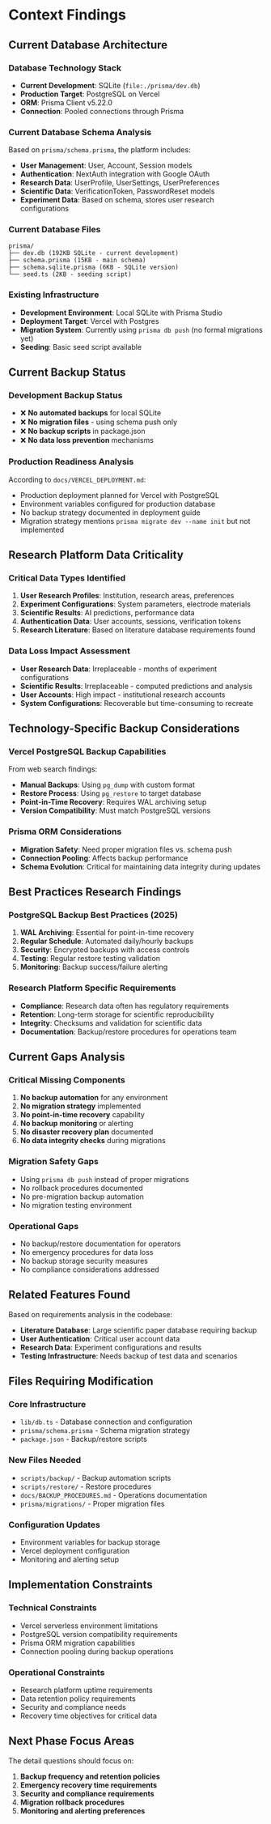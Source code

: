 # Context Findings

## Current Database Architecture

### Database Technology Stack
- **Current Development**: SQLite (`file:./prisma/dev.db`)
- **Production Target**: PostgreSQL on Vercel
- **ORM**: Prisma Client v5.22.0
- **Connection**: Pooled connections through Prisma

### Current Database Schema Analysis
Based on `prisma/schema.prisma`, the platform includes:
- **User Management**: User, Account, Session models
- **Authentication**: NextAuth integration with Google OAuth
- **Research Data**: UserProfile, UserSettings, UserPreferences
- **Scientific Data**: VerificationToken, PasswordReset models
- **Experiment Data**: Based on schema, stores user research configurations

### Current Database Files
```
prisma/
├── dev.db (192KB SQLite - current development)
├── schema.prisma (15KB - main schema)
├── schema.sqlite.prisma (6KB - SQLite version)
└── seed.ts (2KB - seeding script)
```

### Existing Infrastructure
- **Development Environment**: Local SQLite with Prisma Studio
- **Deployment Target**: Vercel with Postgres
- **Migration System**: Currently using `prisma db push` (no formal migrations yet)
- **Seeding**: Basic seed script available

## Current Backup Status

### Development Backup Status
- ❌ **No automated backups** for local SQLite
- ❌ **No migration files** - using schema push only
- ❌ **No backup scripts** in package.json
- ❌ **No data loss prevention** mechanisms

### Production Readiness Analysis
According to `docs/VERCEL_DEPLOYMENT.md`:
- Production deployment planned for Vercel with PostgreSQL
- Environment variables configured for production database
- No backup strategy documented in deployment guide
- Migration strategy mentions `prisma migrate dev --name init` but not implemented

## Research Platform Data Criticality

### Critical Data Types Identified
1. **User Research Profiles**: Institution, research areas, preferences
2. **Experiment Configurations**: System parameters, electrode materials
3. **Scientific Results**: AI predictions, performance data
4. **Authentication Data**: User accounts, sessions, verification tokens
5. **Research Literature**: Based on literature database requirements found

### Data Loss Impact Assessment
- **User Research Data**: Irreplaceable - months of experiment configurations
- **Scientific Results**: Irreplaceable - computed predictions and analysis
- **User Accounts**: High impact - institutional research accounts
- **System Configurations**: Recoverable but time-consuming to recreate

## Technology-Specific Backup Considerations

### Vercel PostgreSQL Backup Capabilities
From web search findings:
- **Manual Backups**: Using `pg_dump` with custom format
- **Restore Process**: Using `pg_restore` to target database
- **Point-in-Time Recovery**: Requires WAL archiving setup
- **Version Compatibility**: Must match PostgreSQL versions

### Prisma ORM Considerations
- **Migration Safety**: Need proper migration files vs. schema push
- **Connection Pooling**: Affects backup performance
- **Schema Evolution**: Critical for maintaining data integrity during updates

## Best Practices Research Findings

### PostgreSQL Backup Best Practices (2025)
1. **WAL Archiving**: Essential for point-in-time recovery
2. **Regular Schedule**: Automated daily/hourly backups
3. **Security**: Encrypted backups with access controls
4. **Testing**: Regular restore testing validation
5. **Monitoring**: Backup success/failure alerting

### Research Platform Specific Requirements
- **Compliance**: Research data often has regulatory requirements
- **Retention**: Long-term storage for scientific reproducibility
- **Integrity**: Checksums and validation for scientific data
- **Documentation**: Backup/restore procedures for operations team

## Current Gaps Analysis

### Critical Missing Components
1. **No backup automation** for any environment
2. **No migration strategy** implemented
3. **No point-in-time recovery** capability
4. **No backup monitoring** or alerting
5. **No disaster recovery plan** documented
6. **No data integrity checks** during migrations

### Migration Safety Gaps
- Using `prisma db push` instead of proper migrations
- No rollback procedures documented
- No pre-migration backup automation
- No migration testing environment

### Operational Gaps
- No backup/restore documentation for operators
- No emergency procedures for data loss
- No backup storage security measures
- No compliance considerations addressed

## Related Features Found

Based on requirements analysis in the codebase:
- **Literature Database**: Large scientific paper database requiring backup
- **User Authentication**: Critical user account data
- **Research Data**: Experiment configurations and results
- **Testing Infrastructure**: Needs backup of test data and scenarios

## Files Requiring Modification

### Core Infrastructure
- `lib/db.ts` - Database connection and configuration
- `prisma/schema.prisma` - Schema migration strategy
- `package.json` - Backup/restore scripts

### New Files Needed
- `scripts/backup/` - Backup automation scripts
- `scripts/restore/` - Restore procedures
- `docs/BACKUP_PROCEDURES.md` - Operations documentation
- `prisma/migrations/` - Proper migration files

### Configuration Updates
- Environment variables for backup storage
- Vercel deployment configuration
- Monitoring and alerting setup

## Implementation Constraints

### Technical Constraints
- Vercel serverless environment limitations
- PostgreSQL version compatibility requirements
- Prisma ORM migration capabilities
- Connection pooling during backup operations

### Operational Constraints
- Research platform uptime requirements
- Data retention policy requirements
- Security and compliance needs
- Recovery time objectives for critical data

## Next Phase Focus Areas

The detail questions should focus on:
1. **Backup frequency and retention policies**
2. **Emergency recovery time requirements**
3. **Security and compliance requirements**
4. **Migration rollback procedures**
5. **Monitoring and alerting preferences**